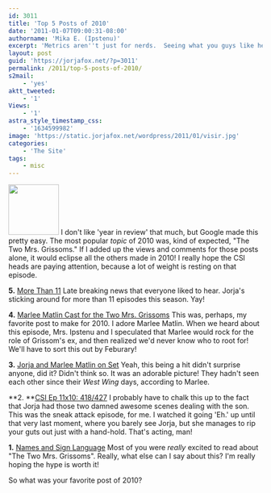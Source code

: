 ```yaml
---
id: 3011
title: 'Top 5 Posts of 2010'
date: '2011-01-07T09:00:31-08:00'
authorname: 'Mika E. (Ipstenu)'
excerpt: 'Metrics aren''t just for nerds.  Seeing what you guys like helps me but it probably also helps the CSI heads know what frosts our lizards and what delights our heart of hearts.  Here''s a hint: The Two Mrs. Grissoms.'
layout: post
guid: 'https://jorjafox.net/?p=3011'
permalink: /2011/top-5-posts-of-2010/
s2mail:
    - 'yes'
aktt_tweeted:
    - '1'
Views:
    - '1'
astra_style_timestamp_css:
    - '1634599982'
image: 'https://static.jorjafox.net/wordpress/2011/01/visir.jpg'
categories:
    - 'The Site'
tags:
    - misc
---
```


<img src="//static.jorjafox.net/wordpress/2011/01/visir-100x100.jpg" alt="" title="visir" width="100" height="100" class="alignleft size-thumbnail wp-image-3012" /> I don't like 'year in review' that much, but Google made this pretty easy.  The most popular _topic_ of 2010 was, kind of expected, "The Two Mrs. Grissoms."  If I added up the views and comments for those posts alone, it would eclipse all the others made in 2010!  I really hope the CSI heads are paying attention, because a lot of weight is resting on that episode.

**5.** <a href="/blog/2010/more-than-11/">More Than 11</a>
Late breaking news that everyone liked to hear.  Jorja's sticking around for more than 11 episodes this season. Yay!

**4.** <a href="/blog/2010/marlee-matlin-cast-for-the-two-mrs-grissoms">Marlee Matlin Cast for the Two Mrs. Grissoms</a>
This was, perhaps, my favorite post to make for 2010.  I adore Marlee Matlin.  When we heard about this episode, Mrs. Ipstenu and I speculated that Marlee would rock for the role of Grissom's ex, and then realized we'd never know who to root for!  We'll have to sort this out by Feburary!

**3.** <a href="/blog/2010/jorja-and-marlee-on-set">Jorja and Marlee Matlin on Set</a>
Yeah, this being a hit didn't surprise anyone, did it?  Didn't think so.  It was an adorable picture! They hadn't seen each other since their _West Wing_ days, according to Marlee.

**2. **<a href="/blog/2010/csi-11x10-418-427/">CSI Ep 11x10: 418/427</a>
I probably have to chalk this up to the fact that Jorja had those two damned awesome scenes dealing with the son.  This was the sneak attack episode, for me.  I watched it going 'Eh.' up until that very last moment, where you barely see Jorja, but she manages to rip your guts out just with a hand-hold.  That's acting, man!

**1.** <a href="/blog/2010/names-and-sign-language">Names and Sign Language</a>
Most of you were _really_ excited to read about "The Two Mrs. Grissoms".  Really, what else can I say about this?  I'm really hoping the hype is worth it!

So what was your favorite post of 2010?
